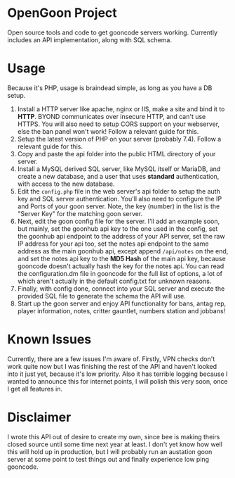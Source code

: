 # OpenGoon Project
Open source tools and code to get gooncode servers working. Currently includes an API implementation, along with SQL schema.

# Usage
Because it's PHP, usage is braindead simple, as long as you have a DB setup.
1. Install a HTTP server like apache, nginx or IIS, make a site and bind it to **HTTP**. BYOND communicates over insecure HTTP, and can't use HTTPS. You will also need to setup CORS support on your webserver, else the ban panel won't work! Follow a relevant guide for this.
2. Setup the latest version of PHP on your server (probably 7.4). Follow a relevant guide for this.
3. Copy and paste the api folder into the public HTML directory of your server.
4. Install a MySQL derived SQL server, like MySQL itself or MariaDB, and create a new database, and a user that uses **standard** authentication, with access to the new database.
5. Edit the `config.php` file in the web server's api folder to setup the auth key and SQL server authentication. You'll also need to configure the IP and Ports of your goon server. Note, the key (number) in the list is the "Server Key" for the matching goon server.
6. Next, edit the goon config file for the server. I'll add an example soon, but mainly, set the goonhub api key to the one used in the config, set the goonhub api endpoint to the address of your API server, set the raw IP address for your api too, set the notes api endpoint to the same address as the main goonhub api, except append `/api/notes` on the end, and set the notes api key to the **MD5 Hash** of the main api key, because gooncode doesn't actually hash the key for the notes api. You can read the configuration.dm file in gooncode for the full list of options, a lot of which aren't actually in the default config.txt for unknown reasons.
7. Finally, with config done, connect into your SQL server and execute the provided SQL file to generate the schema the API will use.
8. Start up the goon server and enjoy API functionality for bans, antag rep, player information, notes, critter gauntlet, numbers station and jobbans!

# Known Issues
Currently, there are a few issues I'm aware of. Firstly, VPN checks don't work quite now but I was finishing the rest of the API and haven't looked into it just yet, because it's low priority. Also it has terrible logging because I wanted to announce this for internet points, I will polish this very soon, once I get all features in.

# Disclaimer
I wrote this API out of desire to create my own, since bee is making theirs closed source until some time next year at least. I don't yet know how well this will hold up in production, but I will probably run an austation goon server at some point to test things out and finally experience low ping gooncode.

